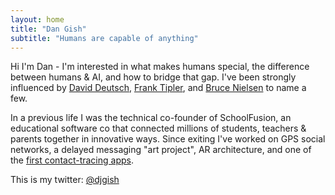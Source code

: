 ```yaml
---
layout: home
title: "Dan Gish"
subtitle: "Humans are capable of anything"
---
```


Hi I'm Dan - I'm interested in what makes humans special, the difference between humans & AI, and how to bridge that gap. I've been strongly influenced by [David Deutsch](https://en.wikipedia.org/wiki/David_Deutsch), [Frank Tipler](https://en.wikipedia.org/wiki/Frank_J._Tipler), and [Bruce Nielsen](https://x.com/bnielson01) to name a few.  

In a previous life I was the technical co-founder of SchoolFusion, an educational software co that connected millions of students, teachers & parents together in innovative ways. Since exiting I've worked on GPS social networks, a delayed messaging "art project", AR architecture, and one of the [first contact-tracing apps](https://www.cbsnews.com/colorado/news/coronavirus-social-smart-contact-tracing-app/).

This is my twitter: [@djgish](https://x.com/djgish)


